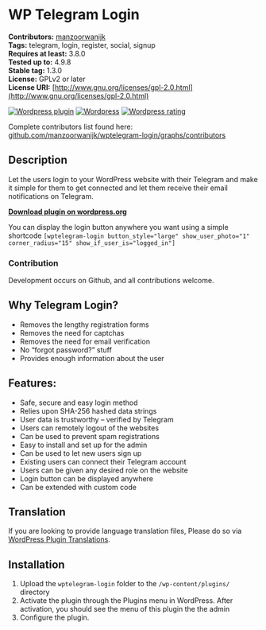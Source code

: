 # WP Telegram Login

**Contributors:**      [manzoorwanijk](https://github.com/manzoorwanijk)  
**Tags:**              telegram, login, register, social, signup  
**Requires at least:** 3.8.0  
**Tested up to:**      4.9.8  
**Stable tag:**        1.3.0  
**License:**           GPLv2 or later  
**License URI:**       [http://www.gnu.org/licenses/gpl-2.0.html](http://www.gnu.org/licenses/gpl-2.0.html)  

[![Wordpress plugin](https://img.shields.io/wordpress/plugin/v/wptelegram-login.svg)](https://wordpress.org/plugins/wptelegram-login/)
[![Wordpress](https://img.shields.io/wordpress/plugin/dt/wptelegram-login.svg)](https://wordpress.org/plugins/wptelegram-login/)
[![Wordpress rating](https://img.shields.io/wordpress/plugin/r/wptelegram-login.svg)](https://wordpress.org/plugins/wptelegram-login/)

Complete contributors list found here: [github.com/manzoorwanijk/wptelegram-login/graphs/contributors](https://github.com/manzoorwanijk/wptelegram-login/graphs/contributors)

## Description

Let the users login to your WordPress website with their Telegram and make it simple for them to get connected and let them receive their email notifications on Telegram.

**[Download plugin on wordpress.org](https://wordpress.org/plugins/wptelegram-login/)**

You can display the login button anywhere you want using a simple shortcode `[wptelegram-login button_style="large" show_user_photo="1" corner_radius="15" show_if_user_is="logged_in"]`

### Contribution
Development occurs on Github, and all contributions welcome.

## Why Telegram Login?

* Removes the lengthy registration forms
* Removes the need for captchas
* Removes the need for email verification
* No “forgot password?” stuff
* Provides enough information about the user

## Features:

* Safe, secure and easy login method
* Relies upon SHA-256 hashed data strings 
* User data is trustworthy – verified by Telegram
* Users can remotely logout of the websites
* Can be used to prevent spam registrations
* Easy to install and set up for the admin
* Can be used to let new users sign up
* Existing users can connect their Telegram account
* Users can be given any desired role on the website
* Login button can be displayed anywhere
* Can be extended with custom code

## Translation
If you are looking to provide language translation files, Please do so via [WordPress Plugin Translations](https://translate.wordpress.org/projects/wp-plugins/wptelegram-login).

## Installation

1. Upload the `wptelegram-login` folder to the `/wp-content/plugins/` directory
2. Activate the plugin through the Plugins menu in WordPress. After activation, you should see the menu of this plugin the the admin
3. Configure the plugin.

